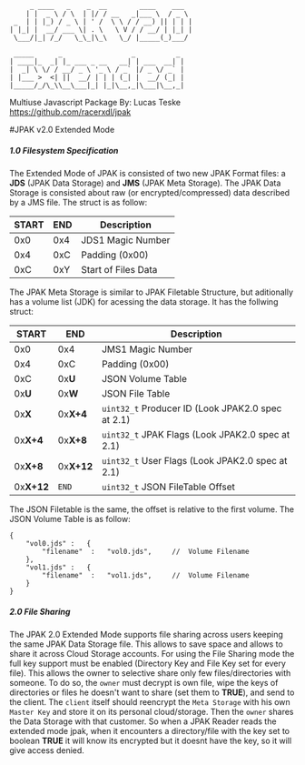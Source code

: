          _ ____   _    _  __        ____    ___  
        | |  _ \ / \  | |/ / __   _|___ \  / _ \ 
     _  | | |_) / _ \ | ' /  \ \ / / __) || | | |
    | |_| |  __/ ___ \| . \   \ V / / __/ | |_| |
     \___/|_| /_/   \_\_|\_\   \_/ |_____(_)___/ 
                                                 
     _____      _                 _          _ 
    | ____|_  _| |_ ___ _ __   __| | ___  __| |
    |  _| \ \/ / __/ _ \ '_ \ / _` |/ _ \/ _` |
    | |___ >  <| ||  __/ | | | (_| |  __/ (_| |
    |_____/_/\_\\__\___|_| |_|\__,_|\___|\__,_|
                                               
Multiuse Javascript Package 
By: Lucas Teske
https://github.com/racerxdl/jpak

#JPAK v2.0 Extended Mode

#####   1.0 Filesystem Specification
The Extended Mode of JPAK is consisted of two new JPAK Format files: a **JDS** (JPAK Data Storage) and **JMS** (JPAK Meta Storage). The JPAK Data Storage is consisted about raw (or encrypted/compressed) data described by a JMS file. The struct is as follow:

|   START   |    END    |          Description              |
| --------- | --------- | --------------------------------- |
|    0x0    |    0x4    | JDS1 Magic Number                 |
|    0x4    |    0xC    | Padding (0x00)                    |
|    0xC    |    0xY    | Start of Files Data               |

The JPAK Meta Storage is similar to JPAK Filetable Structure, but aditionally has a volume list (JDK) for acessing the data storage. It has the follwing struct:

|    START     |      END      |                    Description                    |
| ------------ | ------------- | ------------------------------------------------- |
|  0x0         |  0x4          | JMS1 Magic Number                                 |
|  0x4         |  0xC          | Padding (0x00)                                    |
|  0xC         |  0x**U**      | JSON Volume Table                                 |
|  0x**U**     |  0x**W**      | JSON File Table                                   |
|  0x**X**     |  0x**X+4**    | `uint32_t` Producer ID (Look JPAK2.0 spec at 2.1) |
|  0x**X+4**   |  0x**X+8**    | `uint32_t` JPAK Flags  (Look JPAK2.0 spec at 2.1) |
|  0x**X+8**   |  0x**X+12**   | `uint32_t` User Flags  (Look JPAK2.0 spec at 2.1) |
|  0x**X+12**  |  `END`        | `uint32_t` JSON FileTable Offset                  |

The JSON Filetable is the same, the offset is relative to the first volume. The JSON Volume Table is as follow:

    {
        "vol0.jds" :   {
            "filename"  :   "vol0.jds",     //  Volume Filename
        },
        "vol1.jds" :   {
            "filename"  :   "vol1.jds",     //  Volume Filename
        }
    }

##### 2.0   File Sharing

The JPAK 2.0 Extended Mode supports file sharing across users keeping the same JPAK Data Storage file. This allows to save space and allows to share it across Cloud Storage accounts. For using the File Sharing mode the full key support must be enabled (Directory Key and File Key set for every file). This allows the owner to selective share only few files/directories with someone. To do so, the `owner` must decrypt is own file, wipe the keys of directories or files he doesn't want to share (set them to **TRUE**), and send to the client. The `client` itself should reencrypt the `Meta Storage` with his own `Master Key` and store it on its personal cloud/storage. Then the `owner` shares the Data Storage with that customer. So when a JPAK Reader reads the extended mode jpak, when it encounters a directory/file with the key set to boolean **TRUE** it will know its encrypted but it doesnt have the key, so it will give access denied.

